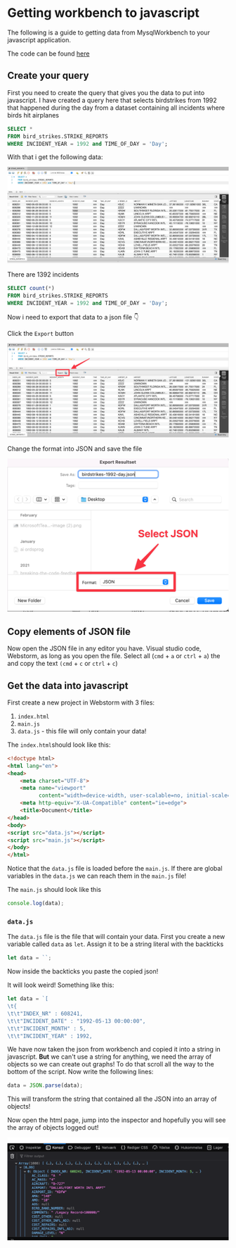 # Getting workbench to javascript



The following is a guide to getting data from MysqlWorkbench to your javascript application.

The code can be found [here](https://github.com/nicklasdean/ITA22F/tree/master/webteknologi/workbench-data-to-javascript)



## Create your query

First you need to create the query that gives you the data to put into javascript. I have created a query here that selects birdstrikes from 1992 that happened during the day from a dataset containing all incidents where birds hit airplanes

```sql
SELECT * 
FROM bird_strikes.STRIKE_REPORTS 
WHERE INCIDENT_YEAR = 1992 and TIME_OF_DAY = 'Day';
```



With that i get the following data:

![Sql query and result](assets/CleanShot-2022-10-11-at-10.39.032x.png)

There are 1392 incidents

```sql
SELECT count(*) 
FROM bird_strikes.STRIKE_REPORTS 
WHERE INCIDENT_YEAR = 1992 and TIME_OF_DAY = 'Day';
```



Now i need to export that data to a json file 👇

Click the `Export` button

![Export json from workbench](assets/CleanShot-2022-10-11-at-10.40.58@2x.png)



Change the format into JSON and save the file

<img src="assets/CleanShot-2022-10-11-at-10.45.23@2x.png" alt="Export json" />



## Copy elements of JSON file

Now open the JSON file in any editor you have. Visual studio code, Webstorm, as long as you open the file. Select all (`cmd` + `a` or `ctrl` + `a`) the and copy the text `(cmd` + `c` or `ctrl` + `c`)



## Get the data into javascript

First create a new project in Webstorm with 3 files:

1. `index.html`
2. `main.js`
3. `data.js` - this file will only contain your data!



The `index.html`should look like this:

```html
<!doctype html>
<html lang="en">
<head>
    <meta charset="UTF-8">
    <meta name="viewport"
          content="width=device-width, user-scalable=no, initial-scale=1.0, maximum-scale=1.0, minimum-scale=1.0">
    <meta http-equiv="X-UA-Compatible" content="ie=edge">
    <title>Document</title>
</head>
<body>
<script src="data.js"></script>
<script src="main.js"></script>
</body>
</html>
```

Notice that the `data.js` file is loaded before the `main.js`. If there are global variables in the `data.js` we can reach them in the `main.js` file!



The `main.js` should look like this

```javascript
console.log(data);
```



### `data.js`

The `data.js` file is the file that will contain your data. First you create a new variable called `data` as `let`. Assign it to be a string literal with the backticks

```javascript
let data = ``;
```

Now inside the backticks you paste the copied json!

It will look weird! Something like this:

```javascript
let data = `[
\t{
\t\t"INDEX_NR" : 608241,
\t\t"INCIDENT_DATE" : "1992-05-13 00:00:00",
\t\t"INCIDENT_MONTH" : 5,
\t\t"INCIDENT_YEAR" : 1992,
```



We have now taken the json from workbench and copied it into a string in javascript. **But** we can't use a string for anything, we need the array of objects so we can create out graphs! To do that scroll all the way to the bottom of the script. Now write the following lines:

```javascript
data = JSON.parse(data);
```

This will transform the string that contained all the JSON into an array of objects!



Now open the html page, jump into the inspector and hopefully you will see the array of objects logged out!

![Javascript array of objects](assets/CleanShot-2022-10-11-at-11.05.18@2x.png)

 



